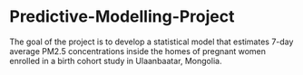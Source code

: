 # Predictive-Modelling-Project
The goal of the project is to develop a statistical model that estimates 7-day average PM2.5 concentrations inside the homes of pregnant women enrolled in a birth cohort study in Ulaanbaatar, Mongolia.
